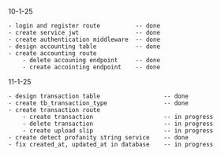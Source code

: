 10-1-25

    - login and register route          -- done
    - create service jwt                -- done
    - create authentication middleware  -- done
    - design accounting table           -- done
    - create accounting route           
        - delete accouning endpoint     -- done
        - create accointing endpoint    -- done

11-1-25

    - design transaction table                  -- done
    - create tb_transaction_type                -- done
    - create transaction route      
        - create transaction                    -- in progress
        - delete transaction                    -- in progress
        - create upload slip                    -- in progress
    - create detect profanity string service    -- done
    - fix created_at, updated_at in database    -- in progress